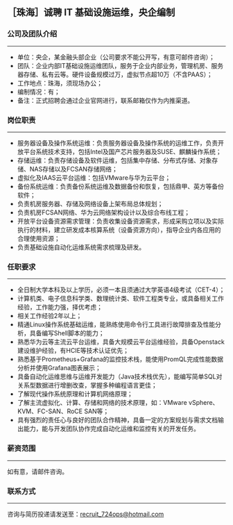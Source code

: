 ## ［珠海］诚聘 IT 基础设施运维，央企编制
### 公司及团队介绍
* * *
- 单位：央企，某金融头部企业（公司要求不能公开写，有意可邮件咨询）；
- 团队：企业内部IT基础设施运维团队，服务于企业内部业务，管理机房、服务器存储、私有云等。硬件设备规模过万，虚拟节点超10万（不含PAAS）；
- 工作地点：珠海，须现场办公；
- 编制情况：有；
- 备注：正式招聘会通过企业官网进行，联系邮箱仅作为内推渠道。
### 岗位职责
* * *
- 服务器设备及操作系统运维：负责服务器设备及操作系统的运维工作，负责开放平台系统技术支持，包括Intel及国产芯片服务器及SUSE、麒麟操作系统；
- 存储运维：负责存储设备及软件运维，包括集中存储、分布式存储、对象存储、NAS存储以及FCSAN存储网络；
- 虚拟化及IAAS云平台运维：包括VMware与华为云平台；
- 备份系统运维：负责备份系统运维及数据备份和恢复，包括鼎甲、英方等备份软件；
- 负责机房服务器、存储及网络设备上架布局总体规划；
- 负责机房FCSAN网络、华为云网络架构设计以及综合布线工程；
- 开放平台设备资源需求管理：负责收集设备资源需求，形成采购立项以及实际执行的材料，建立研发成本核算系统（设备资源方向），指导企业内各应用的合理使用资源；
- 负责基础设施自动化运维系统需求梳理及研发。
### 任职要求
* * *
- 全日制大学本科及以上学历，必须一本且须通过大学英语4级考试（CET-4）；
- 计算机类、电子信息科学类、数理统计类、软件工程类专业，或具备相关工作经验，工作能力强，择优考虑；
- 相关工作经验2年以上；
- 精通Linux操作系统基础运维，能熟练使用命令行工具进行故障排查及性能分析，具备编写Shell脚本的能力；
- 熟悉华为云等主流云平台运维，具备大规模云平台运维经验，具备Openstack建设维护经验，有HCIE等技术认证优先；
- 熟悉基于Prometheus+Grafana的监控技术栈，能使用PromQL完成性能数据分析并使用Grafana图表展示；
- 具备自动化运维思维与运维开发能力（Java技术栈优先），能编写简单SQL对关系型数据进行增删改查，掌握多种编程语言更佳；
- 了解现代操作系统原理和计算机网络原理；
- 了解主流虚拟化、计算、存储和网络的技术原理，如：VMware vSphere、KVM、FC-SAN、RoCE SAN等；
- 具有强烈的责任心与良好的团队合作精神，具备一定的方案规划与需求文档输出能力，能与开发团队协作完成自动化运维和监控有关的开发任务。
### 薪资范围
* * *
如有意，请邮件咨询。
### 联系方式
* * *
咨询与简历投递请发送至：recruit_724ops@hotmail.com
